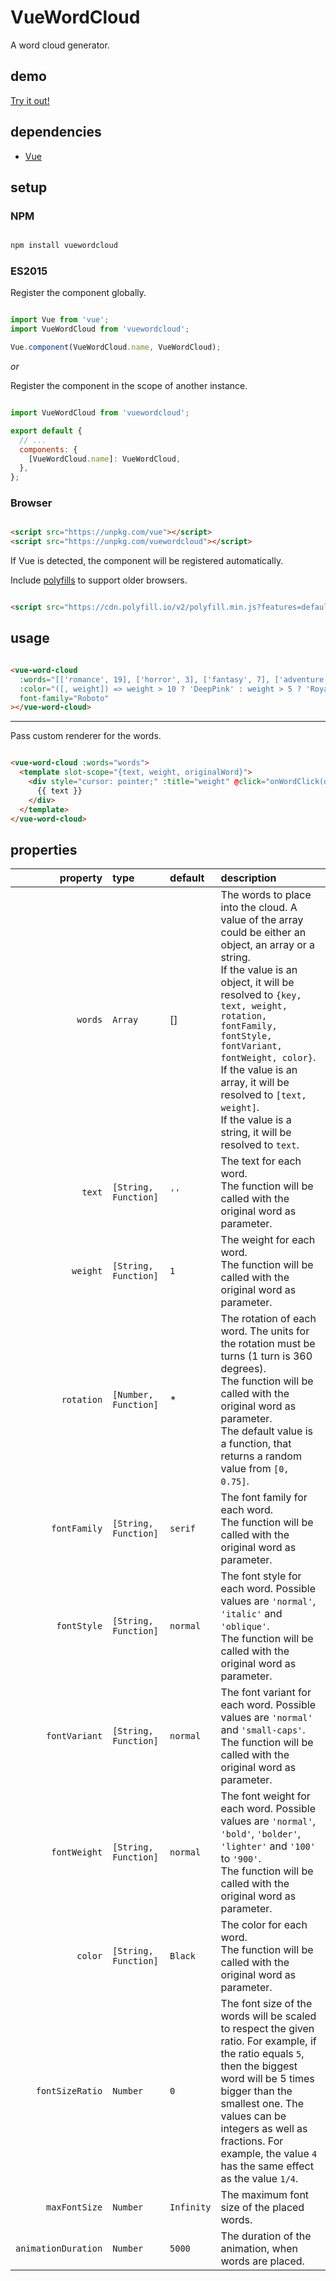 # VueWordCloud

A word cloud generator.

## demo

[Try it out!](https://seregpie.github.io/VueWordCloud/)

## dependencies

- [Vue](https://github.com/vuejs/vue)

## setup

### NPM

```sh

npm install vuewordcloud

```

### ES2015

Register the component globally.

```js

import Vue from 'vue';
import VueWordCloud from 'vuewordcloud';

Vue.component(VueWordCloud.name, VueWordCloud);

```

*or*

Register the component in the scope of another instance.

```js

import VueWordCloud from 'vuewordcloud';

export default {
  // ...
  components: {
    [VueWordCloud.name]: VueWordCloud,
  },
};

```

### Browser

```html

<script src="https://unpkg.com/vue"></script>
<script src="https://unpkg.com/vuewordcloud"></script>

```

If Vue is detected, the component will be registered automatically.

Include [polyfills](https://polyfill.io/) to support older browsers.

```html

<script src="https://cdn.polyfill.io/v2/polyfill.min.js?features=default,Math.log2,Object.entries,Object.values"></script>

```

## usage

```html

<vue-word-cloud
  :words="[['romance', 19], ['horror', 3], ['fantasy', 7], ['adventure', 3]]"
  :color="([, weight]) => weight > 10 ? 'DeepPink' : weight > 5 ? 'RoyalBlue' : 'Indigo'"
  font-family="Roboto"
></vue-word-cloud>

```

---

Pass custom renderer for the words.

```html

<vue-word-cloud :words="words">
  <template slot-scope="{text, weight, originalWord}">
    <div style="cursor: pointer;" :title="weight" @click="onWordClick(originalWord)">
      {{ text }}
    </div>
  </template>
</vue-word-cloud>

```

## properties

| property | type | default | description |
| ---: | :--- | :--- | :--- |
| `words` | `Array` | [] | The words to place into the cloud. A value of the array could be either an object, an array or a string.<br/>If the value is an object, it will be resolved to `{key, text, weight, rotation, fontFamily, fontStyle, fontVariant, fontWeight, color}`.<br/>If the value is an array, it will be resolved to `[text, weight]`.<br/>If the value is a string, it will be resolved to `text`. |
| `text` | `[String, Function]` | `''` | The text for each word.<br/>The function will be called with the original word as parameter. |
| `weight` | `[String, Function]` | `1` | The weight for each word.<br/>The function will be called with the original word as parameter. |
| `rotation` | `[Number, Function]` | * | The rotation of each word. The units for the rotation must be turns (1 turn is 360 degrees).<br/>The function will be called with the original word as parameter.<br/>The default value is a function, that returns a random value from `[0, 0.75]`. |
| `fontFamily` | `[String, Function]` | `serif` | The font family for each word.<br/>The function will be called with the original word as parameter. |
| `fontStyle` | `[String, Function]` | `normal` | The font style for each word. Possible values are `'normal'`, `'italic'` and `'oblique'`.<br/>The function will be called with the original word as parameter. |
| `fontVariant` | `[String, Function]` | `normal` | The font variant for each word. Possible values are `'normal'` and `'small-caps'`.<br/>The function will be called with the original word as parameter. |
| `fontWeight` | `[String, Function]` | `normal` | The font weight for each word. Possible values are `'normal'`, `'bold'`, `'bolder'`, `'lighter'` and `'100'` to `'900'`.<br/>The function will be called with the original word as parameter. |
| `color` | `[String, Function]` | `Black` | The color for each word.<br/>The function will be called with the original word as parameter. |
| `fontSizeRatio` | `Number` | `0` | The font size of the words will be scaled to respect the given ratio. For example, if the ratio equals `5`, then the biggest word will be 5 times bigger than the smallest one. The values can be integers as well as fractions. For example, the value `4` has the same effect as the value `1/4`. |
| `maxFontSize` | `Number` | `Infinity` | The maximum font size of the placed words. |
| `animationDuration` | `Number` | `5000` | The duration of the animation, when words are placed. |
